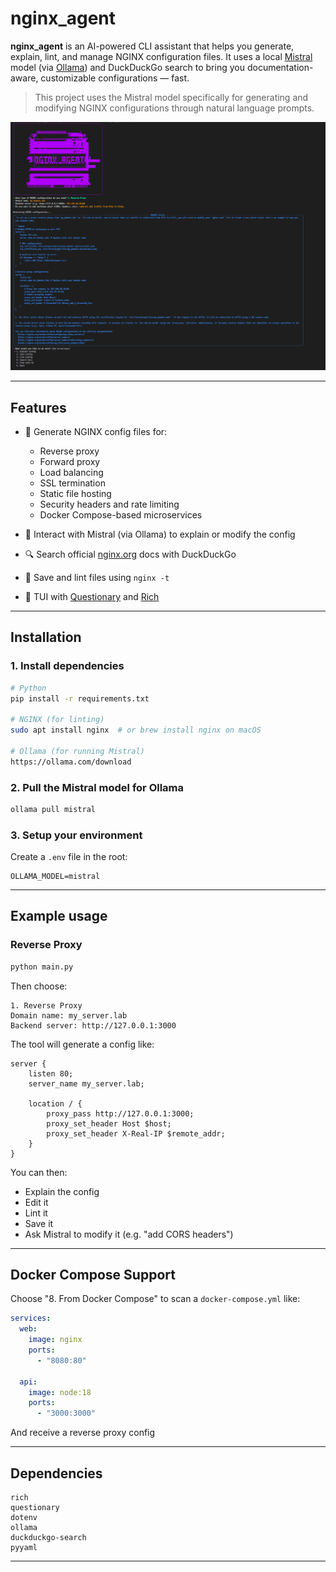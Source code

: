 # nginx_agent

**nginx_agent** is an AI-powered CLI assistant that helps you generate, explain, lint, and manage NGINX configuration files. It uses a local [Mistral](https://mistral.ai) model (via [Ollama](https://ollama.com)) and DuckDuckGo search to bring you documentation-aware, customizable configurations — fast.

>  This project uses the Mistral model specifically for generating and modifying NGINX configurations through natural language prompts.

![screenshot](screenshot.png)  <!-- optional preview -->

---

##  Features

- 🔧 Generate NGINX config files for:
  - Reverse proxy
  - Forward proxy
  - Load balancing
  - SSL termination
  - Static file hosting
  - Security headers and rate limiting
  - Docker Compose-based microservices

- 💬 Interact with Mistral (via Ollama) to explain or modify the config
- 🔍 Search official [nginx.org](https://nginx.org/en/docs/) docs with DuckDuckGo
- 💾 Save and lint files using `nginx -t`
- 📄  TUI with [Questionary](https://github.com/tmbo/questionary) and [Rich](https://github.com/Textualize/rich)

---

##  Installation

### 1. Install dependencies

```bash
# Python
pip install -r requirements.txt

# NGINX (for linting)
sudo apt install nginx  # or brew install nginx on macOS

# Ollama (for running Mistral)
https://ollama.com/download
```

### 2. Pull the Mistral model for Ollama
```bash
ollama pull mistral
```

### 3. Setup your environment
Create a `.env` file in the root:

```env
OLLAMA_MODEL=mistral
```

---

##  Example usage

### Reverse Proxy

```bash
python main.py
```
Then choose:
```
1. Reverse Proxy
Domain name: my_server.lab
Backend server: http://127.0.0.1:3000
```

The tool will generate a config like:

```nginx
server {
    listen 80;
    server_name my_server.lab;

    location / {
        proxy_pass http://127.0.0.1:3000;
        proxy_set_header Host $host;
        proxy_set_header X-Real-IP $remote_addr;
    }
}
```

You can then:
- Explain the config
- Edit it
- Lint it
- Save it
- Ask Mistral to modify it (e.g. "add CORS headers")

---

##  Docker Compose Support

Choose "8. From Docker Compose" to scan a `docker-compose.yml` like:

```yaml
services:
  web:
    image: nginx
    ports:
      - "8080:80"

  api:
    image: node:18
    ports:
      - "3000:3000"
```

And receive a reverse proxy config

---

##  Dependencies

```text
rich
questionary
dotenv
ollama
duckduckgo-search
pyyaml
```

---
